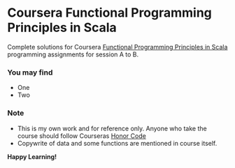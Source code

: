 # Coursera Functional Programming Principles in Scala

Complete solutions for Coursera [Functional Programming Principles in Scala] programming assignments for session A to B.

### You may find
- One
- Two

### Note
- This is my own work and for reference only. Anyone who take the course should follow Courseras [Honor Code]
- Copywrite of data and some functions are mentioned in course itself.

**Happy Learning!**

[//]: #
   [Functional Programming Principles in Scala]: <https://www.coursera.org/learn/progfun1>
   [Honor Code]: <https://www.coursera.org/about/terms/honorcode>